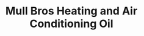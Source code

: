 ---
title: "Mull Bros Heating and Air Conditioning Oil"
url: /wethersfield/mull-bros-heating-and-air-conditioning-oil/
shop: fuel
---